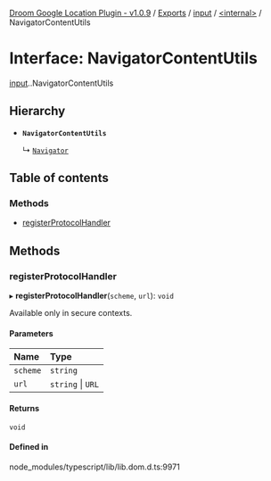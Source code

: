 [Droom Google Location Plugin - v1.0.9](../README.md) / [Exports](../modules.md) / [input](../modules/input.md) / [<internal\>](../modules/input._internal_.md) / NavigatorContentUtils

# Interface: NavigatorContentUtils

[input](../modules/input.md).[<internal>](../modules/input._internal_.md).NavigatorContentUtils

## Hierarchy

- **`NavigatorContentUtils`**

  ↳ [`Navigator`](input._internal_.Navigator.md)

## Table of contents

### Methods

- [registerProtocolHandler](input._internal_.NavigatorContentUtils.md#registerprotocolhandler)

## Methods

### registerProtocolHandler

▸ **registerProtocolHandler**(`scheme`, `url`): `void`

Available only in secure contexts.

#### Parameters

| Name | Type |
| :------ | :------ |
| `scheme` | `string` |
| `url` | `string` \| `URL` |

#### Returns

`void`

#### Defined in

node_modules/typescript/lib/lib.dom.d.ts:9971
